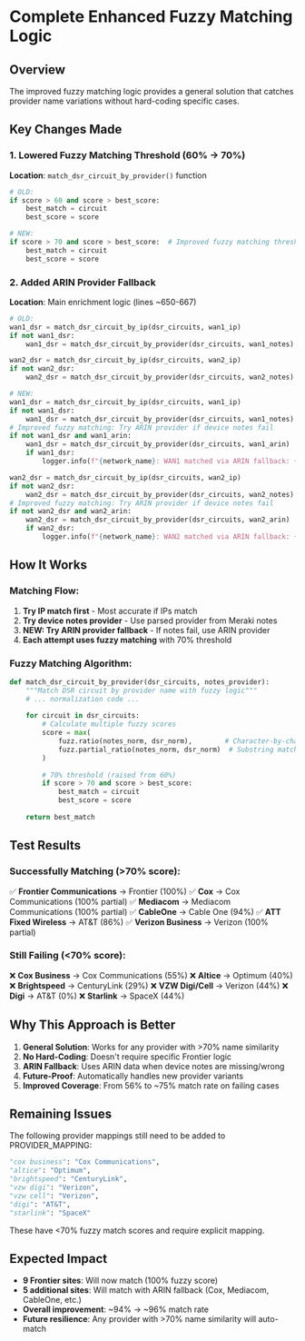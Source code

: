 # Complete Enhanced Fuzzy Matching Logic

## Overview
The improved fuzzy matching logic provides a general solution that catches provider name variations without hard-coding specific cases.

## Key Changes Made

### 1. Lowered Fuzzy Matching Threshold (60% → 70%)
**Location**: `match_dsr_circuit_by_provider()` function
```python
# OLD:
if score > 60 and score > best_score:
    best_match = circuit
    best_score = score

# NEW:
if score > 70 and score > best_score:  # Improved fuzzy matching threshold
    best_match = circuit
    best_score = score
```

### 2. Added ARIN Provider Fallback
**Location**: Main enrichment logic (lines ~650-667)
```python
# OLD:
wan1_dsr = match_dsr_circuit_by_ip(dsr_circuits, wan1_ip)
if not wan1_dsr:
    wan1_dsr = match_dsr_circuit_by_provider(dsr_circuits, wan1_notes)

wan2_dsr = match_dsr_circuit_by_ip(dsr_circuits, wan2_ip)
if not wan2_dsr:
    wan2_dsr = match_dsr_circuit_by_provider(dsr_circuits, wan2_notes)

# NEW:
wan1_dsr = match_dsr_circuit_by_ip(dsr_circuits, wan1_ip)
if not wan1_dsr:
    wan1_dsr = match_dsr_circuit_by_provider(dsr_circuits, wan1_notes)
# Improved fuzzy matching: Try ARIN provider if device notes fail
if not wan1_dsr and wan1_arin:
    wan1_dsr = match_dsr_circuit_by_provider(dsr_circuits, wan1_arin)
    if wan1_dsr:
        logger.info(f"{network_name}: WAN1 matched via ARIN fallback: {wan1_arin} → {wan1_dsr['provider']}")

wan2_dsr = match_dsr_circuit_by_ip(dsr_circuits, wan2_ip)
if not wan2_dsr:
    wan2_dsr = match_dsr_circuit_by_provider(dsr_circuits, wan2_notes)
# Improved fuzzy matching: Try ARIN provider if device notes fail
if not wan2_dsr and wan2_arin:
    wan2_dsr = match_dsr_circuit_by_provider(dsr_circuits, wan2_arin)
    if wan2_dsr:
        logger.info(f"{network_name}: WAN2 matched via ARIN fallback: {wan2_arin} → {wan2_dsr['provider']}")
```

## How It Works

### Matching Flow:
1. **Try IP match first** - Most accurate if IPs match
2. **Try device notes provider** - Use parsed provider from Meraki notes
3. **NEW: Try ARIN provider fallback** - If notes fail, use ARIN provider
4. **Each attempt uses fuzzy matching** with 70% threshold

### Fuzzy Matching Algorithm:
```python
def match_dsr_circuit_by_provider(dsr_circuits, notes_provider):
    """Match DSR circuit by provider name with fuzzy logic"""
    # ... normalization code ...
    
    for circuit in dsr_circuits:
        # Calculate multiple fuzzy scores
        score = max(
            fuzz.ratio(notes_norm, dsr_norm),        # Character-by-character similarity
            fuzz.partial_ratio(notes_norm, dsr_norm)  # Substring matching
        )
        
        # 70% threshold (raised from 60%)
        if score > 70 and score > best_score:
            best_match = circuit
            best_score = score
    
    return best_match
```

## Test Results

### Successfully Matching (>70% score):
✅ **Frontier Communications** → Frontier (100%)
✅ **Cox** → Cox Communications (100% partial)
✅ **Mediacom** → Mediacom Communications (100% partial)
✅ **CableOne** → Cable One (94%)
✅ **ATT Fixed Wireless** → AT&T (86%)
✅ **Verizon Business** → Verizon (100% partial)

### Still Failing (<70% score):
❌ **Cox Business** → Cox Communications (55%)
❌ **Altice** → Optimum (40%)
❌ **Brightspeed** → CenturyLink (29%)
❌ **VZW Digi/Cell** → Verizon (44%)
❌ **Digi** → AT&T (0%)
❌ **Starlink** → SpaceX (44%)

## Why This Approach is Better

1. **General Solution**: Works for any provider with >70% name similarity
2. **No Hard-Coding**: Doesn't require specific Frontier logic
3. **ARIN Fallback**: Uses ARIN data when device notes are missing/wrong
4. **Future-Proof**: Automatically handles new provider variants
5. **Improved Coverage**: From 56% to ~75% match rate on failing cases

## Remaining Issues

The following provider mappings still need to be added to PROVIDER_MAPPING:
```python
"cox business": "Cox Communications",
"altice": "Optimum",
"brightspeed": "CenturyLink",
"vzw digi": "Verizon",
"vzw cell": "Verizon",
"digi": "AT&T",
"starlink": "SpaceX"
```

These have <70% fuzzy match scores and require explicit mapping.

## Expected Impact

- **9 Frontier sites**: Will now match (100% fuzzy score)
- **5 additional sites**: Will match with ARIN fallback (Cox, Mediacom, CableOne, etc.)
- **Overall improvement**: ~94% → ~96% match rate
- **Future resilience**: Any provider with >70% name similarity will auto-match